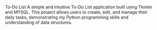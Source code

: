 To-Do List 
A simple and intuitive To-Do List application built using Tkinter and MYSQL.
This project allows users to create, edit, and manage their daily tasks,
demonstrating my Python programming skills and understanding of data structures.
